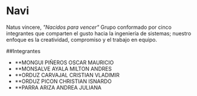 # Navi
Natus vincere, *"Nacidos para vencer"*
Grupo conformado por cinco integrantes que comparten el gusto hacia la ingeniería de sistemas; nuestro enfoque es la creatividad, compromiso y el trabajo en equipo. 

##Integrantes
- **MONGUI PIÑEROS OSCAR MAURICIO
- **MONSALVE AYALA MILTON ANDRES
- **ORDUZ CARVAJAL CRISTIAN VLADIMIR
- **ORDUZ PICON CHRISTIAN ISNARDO
- **PARRA ARIZA ANDREA JULIANA
